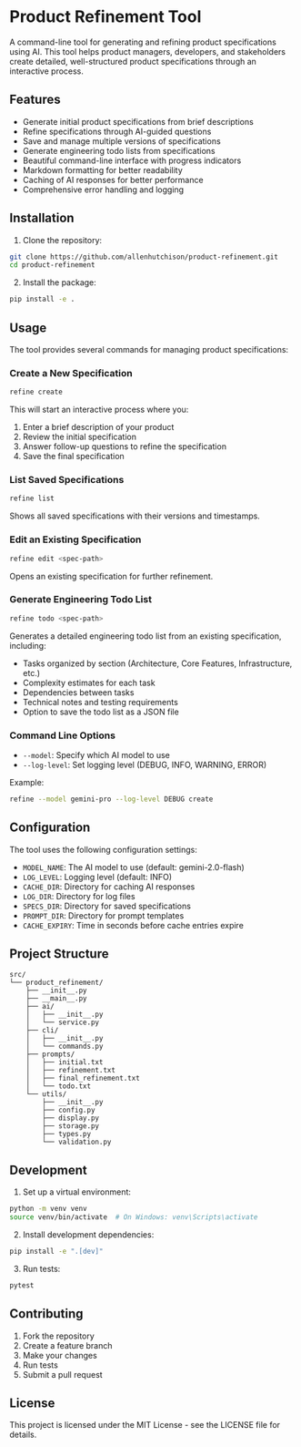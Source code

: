 # Product Refinement Tool

A command-line tool for generating and refining product specifications using AI. This tool helps product managers, developers, and stakeholders create detailed, well-structured product specifications through an interactive process.

## Features

- Generate initial product specifications from brief descriptions
- Refine specifications through AI-guided questions
- Save and manage multiple versions of specifications
- Generate engineering todo lists from specifications
- Beautiful command-line interface with progress indicators
- Markdown formatting for better readability
- Caching of AI responses for better performance
- Comprehensive error handling and logging

## Installation

1. Clone the repository:
```bash
git clone https://github.com/allenhutchison/product-refinement.git
cd product-refinement
```

2. Install the package:
```bash
pip install -e .
```

## Usage

The tool provides several commands for managing product specifications:

### Create a New Specification

```bash
refine create
```

This will start an interactive process where you:
1. Enter a brief description of your product
2. Review the initial specification
3. Answer follow-up questions to refine the specification
4. Save the final specification

### List Saved Specifications

```bash
refine list
```

Shows all saved specifications with their versions and timestamps.

### Edit an Existing Specification

```bash
refine edit <spec-path>
```

Opens an existing specification for further refinement.

### Generate Engineering Todo List

```bash
refine todo <spec-path>
```

Generates a detailed engineering todo list from an existing specification, including:
- Tasks organized by section (Architecture, Core Features, Infrastructure, etc.)
- Complexity estimates for each task
- Dependencies between tasks
- Technical notes and testing requirements
- Option to save the todo list as a JSON file

### Command Line Options

- `--model`: Specify which AI model to use
- `--log-level`: Set logging level (DEBUG, INFO, WARNING, ERROR)

Example:
```bash
refine --model gemini-pro --log-level DEBUG create
```

## Configuration

The tool uses the following configuration settings:

- `MODEL_NAME`: The AI model to use (default: gemini-2.0-flash)
- `LOG_LEVEL`: Logging level (default: INFO)
- `CACHE_DIR`: Directory for caching AI responses
- `LOG_DIR`: Directory for log files
- `SPECS_DIR`: Directory for saved specifications
- `PROMPT_DIR`: Directory for prompt templates
- `CACHE_EXPIRY`: Time in seconds before cache entries expire

## Project Structure

```
src/
└── product_refinement/
    ├── __init__.py
    ├── __main__.py
    ├── ai/
    │   ├── __init__.py
    │   └── service.py
    ├── cli/
    │   ├── __init__.py
    │   └── commands.py
    ├── prompts/
    │   ├── initial.txt
    │   ├── refinement.txt
    │   ├── final_refinement.txt
    │   └── todo.txt
    └── utils/
        ├── __init__.py
        ├── config.py
        ├── display.py
        ├── storage.py
        ├── types.py
        └── validation.py
```

## Development

1. Set up a virtual environment:
```bash
python -m venv venv
source venv/bin/activate  # On Windows: venv\Scripts\activate
```

2. Install development dependencies:
```bash
pip install -e ".[dev]"
```

3. Run tests:
```bash
pytest
```

## Contributing

1. Fork the repository
2. Create a feature branch
3. Make your changes
4. Run tests
5. Submit a pull request

## License

This project is licensed under the MIT License - see the LICENSE file for details.
